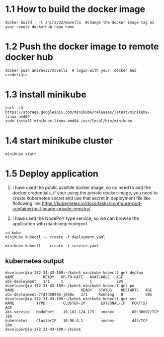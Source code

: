 # 1.1 How to build the docker image

```
docker build . -t anirav32/movella  #change the docker image tag as your remote dockerhub repo name
```
# 1.2 Push the docker image to remote docker hub

```
docker push anirav32/movella  # login with your  docker hub  credetials 
``` 
# 1.3 install minikube 

```
curl -LO https://storage.googleapis.com/minikube/releases/latest/minikube-linux-amd64
sudo install minikube-linux-amd64 /usr/local/bin/minikube
```
# 1.4 start  minikube cluster
```
minikube start
```
# 1.5 Deploy application
1) I have used the public availble docker image, so no need to add the docker credentials, if your using the private docker image, you need to create kubernetes secret and use that secret in deployment file like flollowing link https://kubernetes.io/docs/tasks/configure-pod-container/pull-image-private-registry/

2) I have used the NodePort type service, so we can browse the application with machineip:nodeport

```
cd kube
minikube kubectl -- create -f deployment.yaml

minikube kubectl -- create -f service.yaml
```
## kubernetes  output 

```
developer@ip-172-31-43-109:~/kube$ minikube kubectl get deploy
NAME             READY   UP-TO-DATE   AVAILABLE   AGE
abs-deployment   1/1     1            1           20m
developer@ip-172-31-43-109:~/kube$ minikube kubectl get po
NAME                              READY   STATUS    RESTARTS   AGE
abs-deployment-7f4fd5889b-j6k8w   1/1     Running   0          20m
developer@ip-172-31-43-109:~/kube$ minikube kubectl get svc
NAME          TYPE        CLUSTER-IP       EXTERNAL-IP   PORT(S)        AGE
abs-service   NodePort    10.102.124.175   <none>        80:30007/TCP   18m
kubernetes    ClusterIP   10.96.0.1        <none>        443/TCP        28m
developer@ip-172-31-43-109:~/kube$

```
